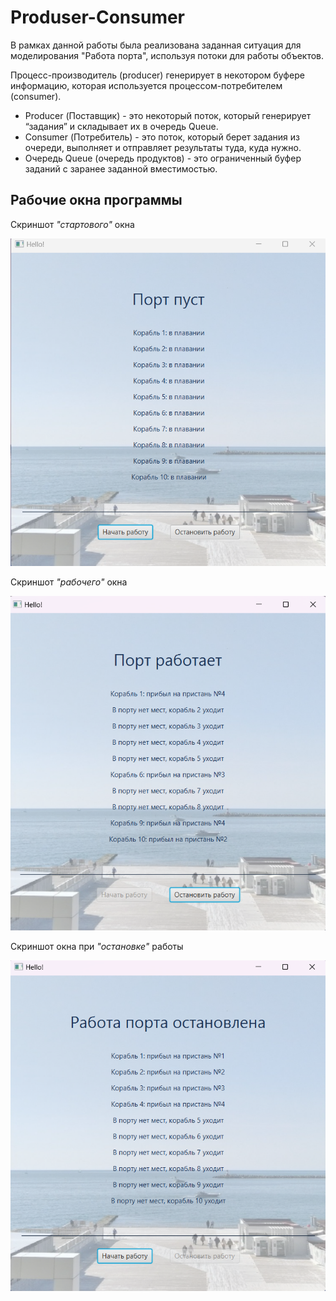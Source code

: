 # Produser-Consumer
В рамках данной работы была реализована заданная ситуация для моделирования "Работа порта", используя потоки для работы объектов.

Процесс-производитель (producer) генерирует в некотором буфере информацию, которая используется процессом-потребителем (consumer). 
* Producer (Поставщик) - это некоторый поток, который генерирует “задания” и складывает их в очередь Queue.
* Consumer (Потребитель) - это поток, который берет задания из очереди, выполняет и отправляет результаты туда, куда нужно.
* Очередь Queue (очередь продуктов) - это ограниченный буфер заданий с заранее заданной вместимостью.

## Рабочие окна программы

Скриншот _"стартового"_ окна

![Рабочее окно программы](https://github.com/Kozhina-AG/tasksProgramEngineering/blob/main/task_17/Старт.png)

Скриншот _"рабочего"_ окна

![Рабочее окно программы](https://github.com/Kozhina-AG/tasksProgramEngineering/blob/main/task_17/Работа.png)

Скриншот окна при _"остановке"_ работы

![Рабочее окно программы](https://github.com/Kozhina-AG/tasksProgramEngineering/blob/main/task_17/Стоп.png)
